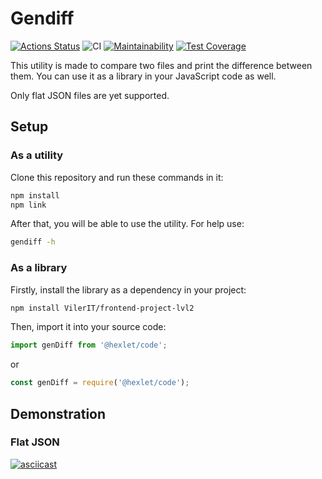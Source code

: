 # Gendiff
[![Actions Status](https://github.com/VilerIT/frontend-project-lvl2/workflows/hexlet-check/badge.svg)](https://github.com/VilerIT/frontend-project-lvl2/actions)
![CI](https://github.com/VilerIT/frontend-project-lvl2/workflows/CI/badge.svg)
[![Maintainability](https://api.codeclimate.com/v1/badges/cf227cf977c60b70f186/maintainability)](https://codeclimate.com/github/VilerIT/frontend-project-lvl2/maintainability)
[![Test Coverage](https://api.codeclimate.com/v1/badges/cf227cf977c60b70f186/test_coverage)](https://codeclimate.com/github/VilerIT/frontend-project-lvl2/test_coverage)

This utility is made to compare two files and print the difference between them. You can use it as a library in your JavaScript code as well.

Only flat JSON files are yet supported.

## Setup

### As a utility

Clone this repository and run these commands in it:

```sh
npm install
npm link
```

After that, you will be able to use the utility. For help use:

```sh
gendiff -h
```
### As a library

Firstly, install the library as a dependency in your project:

```sh
npm install VilerIT/frontend-project-lvl2
```

Then, import it into your source code:

```js
import genDiff from '@hexlet/code';
```

or

```js
const genDiff = require('@hexlet/code');
```

## Demonstration

### Flat JSON

[![asciicast](https://asciinema.org/a/O3DMvYcqoqodoZZX1BbI1hcaQ.svg)](https://asciinema.org/a/O3DMvYcqoqodoZZX1BbI1hcaQ)
